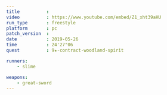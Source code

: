 ```yaml
---
title          :
video          : https://www.youtube.com/embed/Z1_xht39aHU
run_type       : freestyle
platform       : pc
patch_version  : 
date           : 2019-05-26
time           : 24'27"06
quest          : 9★-contract-woodland-spirit

runners:
    - slime

weapons:
    - great-sword
---
```

